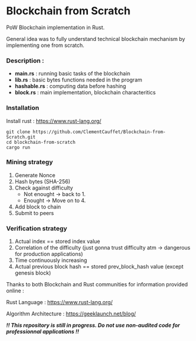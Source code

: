 # Blockchain from Scratch

PoW Blockchain implementation in Rust.

General idea was to fully understand technical blockchain mechanism by implementing one from scratch.

### Description :

- **main.rs** : running basic tasks of the blockchain
- **lib.rs** : basic bytes functions needed in the program
- **hashable.rs** : computing data before hashing
- **block.rs** : main implementation, blockchain characteritics

### Installation

Install rust : https://www.rust-lang.org/

```
git clone https://github.com/ClementCauffet/Blockchain-from-Scratch.git
cd blockchain-from-scratch
cargo run
```

### Mining strategy

1.  Generate Nonce
2.  Hash bytes (SHA-256)
3.  Check against difficulty
    - Not enought -> back to 1.
    - Enought -> Move on to 4.
4.  Add block to chain
5.  Submit to peers

### Verification strategy

1. Actual index == stored index value
2. Correlation of the difficulty (just gonna trust difficulty atm -> dangerous for production applications)
3. Time continuously increasing
4. Actual previous block hash == stored prev_block_hash value (except genesis block)

Thanks to both Blockchain and Rust communities for information provided online :

Rust Language : https://www.rust-lang.org/

Algorithm Architecture : https://geeklaunch.net/blog/

**_!! This repository is still in progress. Do not use non-audited code for professionnal applications !!_**
